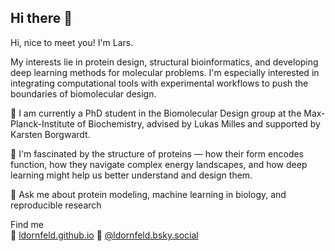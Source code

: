 ## Hi there 👋

Hi, nice to meet you! I'm Lars.

My interests lie in protein design, structural bioinformatics, and developing deep learning methods for molecular problems. I'm especially interested in integrating computational tools with experimental workflows to push the boundaries of biomolecular design.

🔭 I am currently a PhD student in the Biomolecular Design group at the Max-Planck-Institute of Biochemistry, advised by Lukas Milles and supported by Karsten Borgwardt.

🌱 I'm fascinated by the structure of proteins — how their form encodes function, how they navigate complex energy landscapes, and how deep learning might help us better understand and design them.

💬 Ask me about protein modeling, machine learning in biology, and reproducible research

Find me  
🔗 [ldornfeld.github.io](https://ldornfeld.github.io) 🦋 [@ldornfeld.bsky.social](https://bsky.app/profile/ldornfeld.bsky.social)
